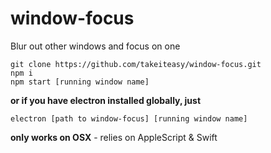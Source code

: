 # window-focus
Blur out other windows and focus on one

```
git clone https://github.com/takeiteasy/window-focus.git
npm i
npm start [running window name]
```
**or if you have electron installed globally, just**
```
electron [path to window-focus] [running window name]
```

**only works on OSX** - relies on AppleScript & Swift
